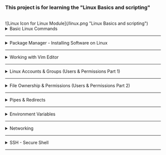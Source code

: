 ### This project is for learning the "Linux Basics and scripting"
<br />
![Linux Icon for Linux Module](/linux.png "Linux Basics and scripting")

<details>
<summary>Basic Linux Commands </summary>
<br />

General Operations:
- `clear` = Clears the terminal

Directory Operatings:
- `pwd` = Show current directory. Example Output: `/home/hotia`
- `ls` = List folders and files. Example Output: `Desktop  Downloads  Pictures  Documents`
- `cd [dirname]` = Change directory to [dir]
- `mkdir [dirname]` = Make directory [dirname]
- `cd ..` = Go up a directory

File Operations:
- `touch [filename]` = Create [filename]
- `rm [filename]` = Delete [filename]
- `rm -r [dirname]` = Delete a non-empty directory and all the files in it
- `rm -d [dirname]` or `rmdir [dirname]` = Delete an empty directory

Navigating in the File System:
- `cd usr/local/bin` = Navigate multiple dirs (relative path - relative to current dir). Move to bin directory
- `cd ../..` = Move up 2 hierarchies, so go to 'usr' directory
- `cd /usr` = Alternative to go to 'usr' directly (absolute path)
- `cd [absolute path]` = Move to any location by providing the full path
- `cd /home/hotia` = Go to my home directory (absolute path)
- `cd ~` = Shortcut alternative to go to home directory
- `ls /etc/network` = List folders and files of 'network' directory

More File and Directory Operations
- `mv [filename] [new_filename]` = Rename the file to a new file name
- `cp -r [dirname] [new_dirname]` = Copy dirname to new_dirname recursively meaning including the files
- `cp [filename] [new_filename]` = Copy filename to new_filename

Some more useful commands
- `ls -R [dirname]` = Show dirs and files but also sub dirs and files
- `history` = Gives a list of all past commands typed in the current terminal session
- `history 20` = Show list of last 20 commands
- `CTRL + r` = Search history
- `CTRL + c` = Stop current command
- `CTRL + SHIFT + v` = Paste copied text into terminal
- `ls -a` = See hidden files too
- `cat [filename]` = Display the file content
- `cat .bash_history` = Example 1: Display the file content
- `cat Documents/java-app/Readme.md` = Example 2: Display the file content
 
Display OS Information
- `uname -a` = Show system and kernel
- `cat /etc/os-release` =  Show OS information
- `lscpu` = Display hardware information, e.g. how many CPU you have etc.
- `lsmem` = Display memory information

Execute commands as superuser
- `sudo [some command]` = Allows regular users to run programs with the security privileges of the superuser or root
- `su - admin` = Switch from hotia user to admin
</details>

******

<details>
<summary>Package Manager - Installing Software on Linux</summary>
<br />

APT Package Manager:
- `sudo apt search [package_name]` = Search for a given package
- `sudo apt install [package_name]` = Install a given package
- `sudo apt install [package_name] [package_name2]` = Install multiple packages with one command
- `sudo apt remove [package_name]` = Remove installed package
- `sudo apt update` = Updates the package index. Pulls the latest change sfrom the APT repositories

APT-GET Package Manager:
- `sudo apt-get install [package_name]` = Install package with apt-get package manager

SNAP Package Manager:
- `sudo snap install [package_name]` = Install a given package


</details>

******

<details>
<summary>Working with Vim Editor</summary>
<br />

Install Vim, if it's not available:
- `sudo apt install vim` = Search for a given package

There are 2 Modes:
- Command Mode: default mode, everything is interpreted as a command
- Insert Mode: Allows to enter text

Vim Commands:
- `vim [filename]` = Open file with Vim
- `Press i key` = Switch to Insert Mode
- `Press esc key` = Switch to Command Mode
- `Type :wq` = Write File to disk and quit Vim
- `Type :q!` = Quit Vim without saving the changes
- `Type dd` = Delete entire line
- `Type d10d` = Delete next 10 lines
- `Type u` = Undo
- `Type A` = Jump to end of line and switch to insert mode
- `Type 0` = Jump to start of the line
- `Type $` = Jump to end of the line
- `Type 12G` = Go to line 12
- `Type 16G` = Go to line 16
- `Type /pattern` = Search for pattern, e.g. `/nginx`
    - `Type n` = Jump to next match
    - `Type N` = Search in opposite direction
- `Type :%s/old/new` = Replace 'old' with 'new' throughout the file

</details>

******


<details>
<summary>Linux Accounts & Groups (Users & Permissions Part 1)</summary>
 <br />

**Locations of Access Control Files:**
- /etc/passwd
- /etc/shadow
- /etc/group
<!-- -->
- `sudo adduser [username]` = Create a new user
- `sudo passwd [username]` = Change password of a user
- `su - [username]` = Login as username ('su' = short for substitute or switch user)
- `su -` = Login as root
<!-- -->
- `sudo groupadd [groupname]` = Create new group (System assigns next available GID)
- `sudo adduser [username]` = Switch to Insert Mode

**Note 2 different User/Group commands:**<br />
`adduser`, `addgroup`, `deluser`,  `delgroup` = interactive, more user friendly commands<br />
`useradd`, `groupadd`,  `userdel`,  `groupdel` = low-level utilities, more infos need provided by yourself

- `sudo usermod [OPTIONS] [username]` = Modify a user account
- `sudo usermod -g devops tom` = Assign 'devops' as the primary group for 'tom' user
- `sudo delgroup tom` = Removes group 'tom'
- `groups` = Display groups the current logged in user belongs to
- `groups [username]` = Display groups of the given username
- `sudo useradd -G devops nicole` = Create 'nicole' user and add nicole to 'devops' group (-G = secondary group, not primary)
- `sudo gpasswd -d nicole devops` = Removes user 'nicole' from group 'devops'

</details>

******

<details>
<summary>File Ownership & Permissions (Users & Permissions Part 2)</summary>
 <br />

- `ls -l` = Print files in a long listing format, you can see ownership and permissions of the file

**Ownership:**
- `sudo chown [username]:[groupname] [filename]` = Change ownership
- `sudo chown tom:admin test.txt` = Change ownership of 'test.txt' file to 'tom' and group 'admin'
- `sudo chown admin test.txt` = Change ownership of 'test.txt' 'admin' user
- `sudo chgrp devops test.txt` = Make 'devops' group owner of test.txt file

**Possible File Permissions (Symbolic):**
- r = Read
- w = Write
- x = Execute
- '-' = No permission

**Change File Permissions for different owners**

File Permissions can be changed for:
- u = Owner
- g = Group
- o = Other (all other users)

Minus (-) removes the permission
- `sudo chmod -x api` = Takes 'execute' permission away for 'api' folder from all owners
- `sudo chmod g-w config.yaml` = Takes 'write' permission away for 'config.yaml' file from the group 

Plus (+) adds permission
- `sudo chmod g+x config.yaml` = Add 'execute' permission for 'config.yaml' file to the group 
- `sudo chmod u+x script.sh` = Add 'execute' permission for 'script.sh' file to the user 
- `sudo chmod o+x script.sh` = Add 'execute' permission for 'script.sh' file to other 

Change multiple permissions for an owner
- `sudo chmod g=rwx config.yaml` = Assign 'read write execute' permissions to the group
- `sudo chmod g=r-- config.yaml` = Assign only 'read' permission to the group

Changing permissions with numeric values

_Set permissions for all owners with 3 digits, 1 digit for each owner_ [Absolute vs Symbolic Mode](https://docs.oracle.com/cd/E19455-01/805-7229/6j6q8svd8/)

- 0 = No permission
- 1 = Execute
- 2 = Write
- 3 = Execute + Write
- 4 = Read
- 5 = Read + Execute
- 6 = Read + Write
- 7 = Read + Write + Execute
<!-- -->
- `sudo chmod 777 script.sh` = rwx (Read, Write and Execute) permission for everyone for file 'script.sh'
- `sudo chmod 740 script.sh` = Give user all permissions (7), give group only read permission (4), give other no permission (0)


</details>

******

<details>
<summary>Pipes & Redirects</summary>
<br />

**Pipe & Less:**

Pipe Command:
- `|` = Pipe command = Pipes the output of the previous command as an input to the next command

Less Command:
- `less [filename]` = Displays the contents of a file or a command output, one page at a time. And allows to navigate forward and backward through the file

Different piping examples/use cases:
- `cat /var/log/syslog | less` = Pipes the output of 'syslog' file to less program.
- `ls /usr/bin | less` = Pipes the output of ls command to less program.
- `history | less` = Pipes the output of history command to less program.

**Pipe & Grep:**

Grep Command:
- `grep [pattern]` = Searches for a particular pattern of characters and displays all lines that contain that pattern

More piping examples/use cases:
- `history | grep sudo` = Look for any commands of history commands, which have 'sudo' word in it
- `history | grep "sudo chmod"` = Look for any commands of history commands, which have 'sudo chmod' phrase in it
- `history | grep sudo | less` = History output will pass output to grep and filter for 'sudo' and this output will again be piped or passed to less program
- `ls /usr/bin/ | grep java` = Filter ls output for java
- `cat Documents/java-app/config.yaml | grep ports` = See all 'ports' occurences in config.yaml file

**Redirects in Linux:**
- `>` = Redirect Operator = Takes the output from the previous command and sends it to a file that you give

Different redirects examples/use cases:
- `history | grep sudo > sudo-commands.txt` = Redirect output into a 'sudo-commands.txt' file
- `cat sudo-commands.txt > sudo-rm-commands.txt` = Redirect output of 'sudo-commands.txt' file into 'sudo-rm-commands.txt' file
- `history | grep rm > sudo-rm-commands.txt` = Redirect output of filtered history commands into existing 'sudo-rm-commands.txt' file. Note: Contents of file will be _overwritten_
- `history | grep rm >> sudo-rm-commands.txt` = Redirect output of filtered history commands into existing 'sudo-rm-commands.txt' file. Note: Contents of file will be _appended_

</details>

******

<details>
<summary>Environment Variables</summary>
<br />

_Variables store information. Environment variables are available for the whole environment._
_An environment variable consists of _name=value_ pair._

**Existing Environment Variables:**
- `SHELL=/bin/bash`= default shell program, in this case bash
- `HOME=/home/hotia`= current user's home directory
- `USER=hotia` = currently logged in user
<!-- -->
- `printenv` = List all environment variables
- `printenv | less` = List all environment variables with less program
- `printenv [environment variable]` = Display value of given environment variable, e.g. `printenv USER`
- `printenv | grep USER` = Filter environment variables, which have 'USER' in the name
<!-- -->
- `echo $USER` = Print value of USER environment variable

**Create own Environment Variables:**
- `export DB_USERNAME=dbuser` = Set environment variable 'DB_USERNAME' with value 'dbuser'
- `export DB_PASSWORD=secretpwdvalue` = Set environment variable 'DB_PASSWORD' with value 'secretpwdvalue'
- `export DB_NAME=mydb` = Set environment variable 'DB_NAME' with value 'mydb'
- `printenv | grep DB` = Filter environment variables for 'DB' characters
- `export DB_NAME=newdbname` = Set environment variable 'DB_NAME' to new value 'newdbname'

**Delete Environment Variables:**
- `unset DB_NAME` = Delete variable with name 'DB_NAME'

**Persisting Environment Variables:**

Persisting Environment Variables with shell specific configuration file:
_Environment variables set in terminal are only available in the current terminal session._

Add environment variables to the '~/.bashrc' file or your specific shell 'rc' file. Variables set in this file are loaded whenever a bash login shell is entered.
- `export DB_USERNAME=dbuser`
- `export DB_PASSWORD=secretvl`
- `export DB_NAME=mydb`
In terminal again:
- `source ~/.bashcrc` = Load the new env vars into the current shell session

Persisting Environment Variables system wide:
- ~./bashrc = user specific
- /etc/environment = system wide, meaning all users will have access to the variables

**PATH Environment Variable:**
- `PATH=/usr/local/sbin:/usr/local/bin:/usr/sbin:/usr/bin:/sbin:/bin` = List of directories to executible files, separated by ':'. Tells the shell which directories to ssearch for the executable in response to our executed command
- `PATH=$PATH:/home/hotia` = Appending /home/hotia folder to the existing $PATH value to execute for example a scipt from /home/hotia anywhere


</details>

******

<details>
<summary>Networking</summary>
<br />

Useful Networking Commands:
- `ip`= one of the basic commands. For setting up new systems and assigning IPs to troubleshooting existing systems. Can show address information, manipulate routing, plus display network various devices, interfaces, and tunnels.
- `ifconfig`= for configuring and troubleshooting networks. It has since been replaced by the `ip` command
- `netstat`= tool for printing network connections, routing tables, interface statistics, masquerade connections, and multicast memberships
- `ps aux` =
  - ps = displays information about a selection of the active processes
  - a = show processes for all users
  - u = display the process's user/owner
  - x = also show processes not attached to a terminal
- `nslookup` = Find DNS related query
- `ping` = To check connectivity between two nodes

</details>

******

<details>
<summary>SSH - Secure Shell</summary>
<br />

Connecting via SSH: `ssh username@SSHserver`
- `ssh root@IP_ADRESSE`= Connect with root user to server address
- `ssh-keygen -t rsa`= Create SSH Key Pair with 'rsa' algorithm. SSH Key Pair is stored to the default location `~/.ssh`
- `ls .ssh/`= Display contents of .ssh folder, which has:
  - `id_rsa` = Private Key
  - `id_rsa.pub` = Public Key
- `ssh -i .ssh/id_rsa root@IP_ADRESSE` = Connect with root user to server with specified private key file location (.ssh/id_rsa = default, but you can specify a different one like this)

Two Files used by SSH:
- `~/.ssh/known_hosts` = lets the client authenticate the server to check that it isn't connecting to an impersonator
- `~/.ssh/authorized_keys` = lets the server authenticate the user

</details>

******
